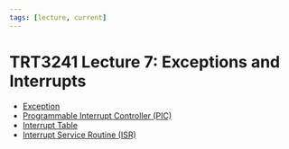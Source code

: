 ```yaml
---
tags: [lecture, current]
---
```


# TRT3241 Lecture 7: Exceptions and Interrupts

- [Exception](202405222000.md)
- [Programmable Interrupt Controller (PIC)](202405222018.md)
- [Interrupt Table](202405222023.md)
- [Interrupt Service Routine (ISR)](202405222040.md)
